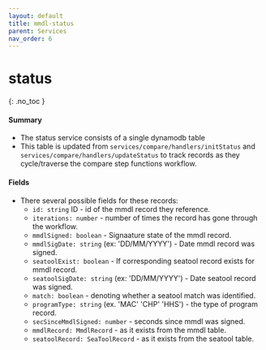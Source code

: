 ```yaml
---
layout: default
title: mmdl-status
parent: Services
nav_order: 6
---
```


# status

{: .no_toc }

#### Summary

- The status service consists of a single dynamodb table
- This table is updated from `services/compare/handlers/initStatus` and `services/compare/handlers/updateStatus` to track records as they cycle/traverse the compare step functions workflow. 

#### Fields
- There several possible fields for these records:
  - `id: string` ID - id of the mmdl record they reference. 
  - `iterations: number` - number of times the record has gone through the workflow.
  - `mmdlSigned: boolean` - Signaature state of the mmdl record.
  - `mmdlSigDate: string` (ex: 'DD/MM/YYYY') - Date mmdl record was signed.
  - `seatoolExist: boolean` - If corresponding seatool record exists for mmdl record.
  - `seatoolSigDate: string` (ex: 'DD/MM/YYYY') - Date seatool record was signed.
  - `match: boolean` - denoting whether a seatool match was identified.
  - `programType: string` (ex. 'MAC' 'CHP' 'HHS') - the type of program record.
  - `secSinceMmdlSigned: number` - seconds since mmdl was signed.
  - `mmdlRecord: MmdlRecord` - as it exists from the mmdl table.
  - `seatoolRecord: SeaToolRecord` - as it exists from the seatool table.

